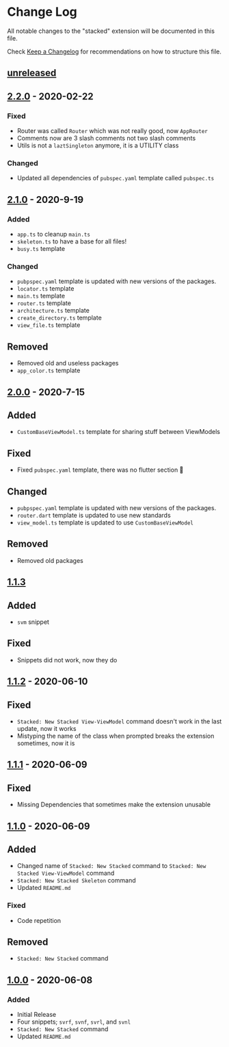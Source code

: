 # Change Log

All notable changes to the "stacked" extension will be documented in this file.

Check [Keep a Changelog](http://keepachangelog.com/) for recommendations on how to structure this file.

## [unreleased]

## [2.2.0] - 2020-02-22

### Fixed

- Router was called `Router` which was not really good, now `AppRouter`
- Comments now are 3 slash comments not two slash comments
- Utils is not a `laztSingleton` anymore, it is a UTILITY class

### Changed

- Updated all dependencies of `pubspec.yaml` template called `pubspec.ts`

## [2.1.0] - 2020-9-19

### Added

- `app.ts` to cleanup `main.ts`
- `skeleton.ts` to have a base for all files!
- `busy.ts` template

### Changed

- `pubpspec.yaml` template is updated with new versions of the packages.
- `locator.ts` template
- `main.ts` template
- `router.ts` template
- `architecture.ts` template
- `create_directory.ts` template
- `view_file.ts` template

## Removed

- Removed old and useless packages
- `app_color.ts` template

## [2.0.0] - 2020-7-15

## Added

- `CustomBaseViewModel.ts` template for sharing stuff between ViewModels

## Fixed

- Fixed `pubspec.yaml` template, there was no flutter section 👀

## Changed

- `pubpspec.yaml` template is updated with new versions of the packages.
- `router.dart` template is updated to use new standards
- `view_model.ts` template is updated to use `CustomBaseViewModel`

## Removed

- Removed old packages

## [1.1.3]

## Added

- `svm` snippet

## Fixed

- Snippets did not work, now they do

## [1.1.2] - 2020-06-10

## Fixed

- `Stacked: New Stacked View-ViewModel` command doesn't work in the last update, now it works
- Mistyping the name of the class when prompted breaks the extension sometimes, now it is

## [1.1.1] - 2020-06-09

## Fixed

- Missing Dependencies that sometimes make the extension unusable

## [1.1.0] - 2020-06-09

## Added

- Changed name of `Stacked: New Stacked` command to `Stacked: New Stacked View-ViewModel` command
- `Stacked: New Stacked Skeleton` command
- Updated `README.md`

### Fixed

- Code repetition

## Removed

- `Stacked: New Stacked` command

## [1.0.0] - 2020-06-08

### Added

- Initial Release
- Four snippets; `svrf`, `svnf`, `svrl`, and `svnl`
- `Stacked: New Stacked` command
- Updated `README.md`

[unreleased]: https://github.com/YazeedAlKhalaf/Stacked/compare/v2.2.0...HEAD
[2.2.0]: https://github.com/YazeedAlKhalaf/Stacked/releases/tag/v2.2.0
[2.1.0]: https://github.com/YazeedAlKhalaf/Stacked/releases/tag/v2.1.0
[2.0.0]: https://github.com/YazeedAlKhalaf/Stacked/releases/tag/v2.0.0
[1.1.3]: https://github.com/YazeedAlKhalaf/Stacked/releases/tag/v1.1.3
[1.1.2]: https://github.com/YazeedAlKhalaf/Stacked/releases/tag/v1.1.2
[1.1.1]: https://github.com/YazeedAlKhalaf/Stacked/releases/tag/v1.1.1
[1.1.0]: https://github.com/YazeedAlKhalaf/Stacked/releases/tag/v1.1.0
[1.0.0]: https://github.com/YazeedAlKhalaf/Stacked/releases/tag/v1.0.0

